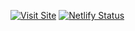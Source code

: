 [![Visit Site](https://img.shields.io/badge/Visit-Me-blue)](https://ahmedabdelaziz.com)
[![Netlify Status](https://api.netlify.com/api/v1/badges/cd0f6bad-787c-4896-a059-45eae0cfebc4/deploy-status)](https://app.netlify.com/sites/ahmedabdelaziz/deploys)